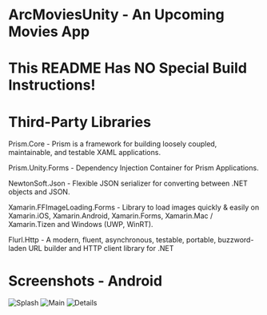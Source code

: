 ArcMoviesUnity - An Upcoming Movies App
===============

This README Has NO Special Build Instructions!
===

Third-Party Libraries
===
Prism.Core - Prism is a framework for building loosely coupled, maintainable, and testable XAML applications.

Prism.Unity.Forms - Dependency Injection Container for Prism Applications.

NewtonSoft.Json - Flexible JSON serializer for converting between .NET objects and JSON.

Xamarin.FFImageLoading.Forms - Library to load images quickly & easily on Xamarin.iOS, Xamarin.Android, Xamarin.Forms, Xamarin.Mac / Xamarin.Tizen and Windows (UWP, WinRT).

Flurl.Http - A modern, fluent, asynchronous, testable, portable, buzzword-laden URL builder and HTTP client library for .NET

Screenshots - Android
===
![Splash](screenshots/Splash.png)
![Main](screenshots/MovieList.png)
![Details](screenshots/MovieDetail.png)

